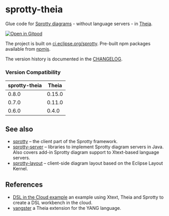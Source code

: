 # sprotty-theia

Glue code for [Sprotty diagrams](https://github.com/eclipse/sprotty) - without language servers - in [Theia](https://theia-ide.org).


[![Open in Gitpod](https://gitpod.io/button/open-in-gitpod.svg)](https://gitpod.io/#https://github.com/eclipse/sprotty-theia)

The project is built on [ci.eclipse.org/sprotty](https://ci.eclipse.org/sprotty/). Pre-built npm packages available from [npmjs](https://www.npmjs.com/package/sprotty-theia).

The version history is documented in the [CHANGELOG](https://github.com/eclipse/sprotty-theia/blob/master/CHANGELOG.md).

### Version Compatibility

| sprotty-theia | Theia  |
| ------------- | ------ |
| 0.8.0         | 0.15.0 |
| 0.7.0         | 0.11.0 |
| 0.6.0         | 0.4.0  |

## See also

- [sprotty](https://github.com/eclipse/sprotty) &ndash; the client part of the Sprotty framework.
- [sprotty-server](https://github.com/eclipse/sprotty-server) &ndash; libraries to implement Sprotty diagram servers in Java. Also covers add-in Sprotty diagram support to Xtext-based language servers.
- [sprotty-layout](https://github.com/eclipse/sprotty-layout) &ndash; client-side diagram layout based on the Eclipse Layout Kernel.

## References

- [DSL in the Cloud example](http://github.com/TypeFox/theia-xtext-sprotty-example) an example using Xtext, Theia and Sprotty to create a DSL workbench in the cloud.
- [yangster](http://github.com/theia-ide/yangster) a Theia extension for the YANG language.
